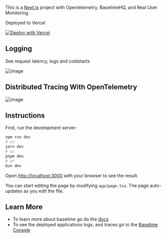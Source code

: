 This is a [Next.js](https://nextjs.org/) project with Opentelemetry, BaselimeHQ, and Real User Monitoring.

Deployed to Vercel

[![Deploy with Vercel](https://vercel.com/button)](https://vercel.com/new/clone?repository-url=https%3A%2F%2Fgithub.com%2Fbaselime%2Fbaselime-nextjs-template&project-name=next-baselime-opentelemetry&repository-name=next-baselime-opentelemetry&demo-title=Baselime&demo-description=See%20the%20deployed%20data%20for%20this%20project&demo-url=https%3A%2F%2Fsandbox.baselime.io%2Fbaselime%2Fvercel-baselime%2Fdefault%2Fhome&demo-image=https%3A%2F%2Fbaselime.io%2Fdocs%2Fassets%2Fimages%2Fillustrations%2Fsending-data%2Fvercel.png&integration-ids=oac_Giinlv0yMW9d97AysfaDTS6z)

## Logging

See request latency, logs and coldstarts

![image](https://github.com/baselime/baselime-nextjs-template/assets/7361428/08f645fb-dff3-4e24-8b70-8e37ce8fbc7c)

## Distributed Tracing With OpenTelemetry

![image](https://github.com/baselime/baselime-nextjs-template/assets/7361428/a33b9b7b-9e72-49e7-bd7a-60a94c12f7d5)


## Instructions

First, run the development server:

```bash
npm run dev
# or
yarn dev
# or
pnpm dev
# or
bun dev
```

Open [http://localhost:3000](http://localhost:3000) with your browser to see the result.

You can start editing the page by modifying `app/page.tsx`. The page auto-updates as you edit the file.

## Learn More

* To learn more about baselime go do the [docs](https://baselime.io/docs/)
* To see the deployed applications logs, and traces go to the [Baselime Console](https://console.baselime.io)
